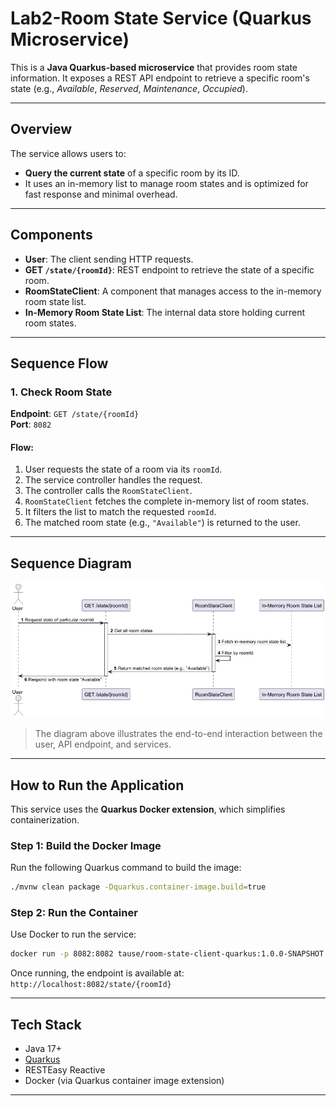 # Lab2-Room State Service (Quarkus Microservice)

This is a **Java Quarkus-based microservice** that provides room state information. It exposes a REST API endpoint to retrieve a specific room's state (e.g., *Available*, *Reserved*, *Maintenance*, *Occupied*).

---

## Overview

The service allows users to:

- **Query the current state** of a specific room by its ID.   
- It uses an in-memory list to manage room states and is optimized for fast response and minimal overhead.
---

## Components

- **User**: The client sending HTTP requests.
- **GET `/state/{roomId}`**: REST endpoint to retrieve the state of a specific room.
- **RoomStateClient**: A component that manages access to the in-memory room state list.
- **In-Memory Room State List**: The internal data store holding current room states.

---

## Sequence Flow

### 1. Check Room State

**Endpoint**: `GET /state/{roomId}`  
**Port**: `8082`

#### Flow:

1. User requests the state of a room via its `roomId`.
2. The service controller handles the request.
3. The controller calls the `RoomStateClient`.
4. `RoomStateClient` fetches the complete in-memory list of room states.
5. It filters the list to match the requested `roomId`.
6. The matched room state (e.g., `"Available"`) is returned to the user.

---

## Sequence Diagram

![Sequence Diagram](room-state-sequence.png)

>The diagram above illustrates the end-to-end interaction between the user, API endpoint, and services.

---

## How to Run the Application

This service uses the **Quarkus Docker extension**, which simplifies containerization.

### Step 1: Build the Docker Image

Run the following Quarkus command to build the image:

```bash
./mvnw clean package -Dquarkus.container-image.build=true
```

### Step 2: Run the Container

Use Docker to run the service:

```bash
docker run -p 8082:8082 tause/room-state-client-quarkus:1.0.0-SNAPSHOT
```

Once running, the endpoint is available at:  
`http://localhost:8082/state/{roomId}`

---

## Tech Stack

- Java 17+
- [Quarkus](https://quarkus.io/)
- RESTEasy Reactive
- Docker (via Quarkus container image extension)

---
